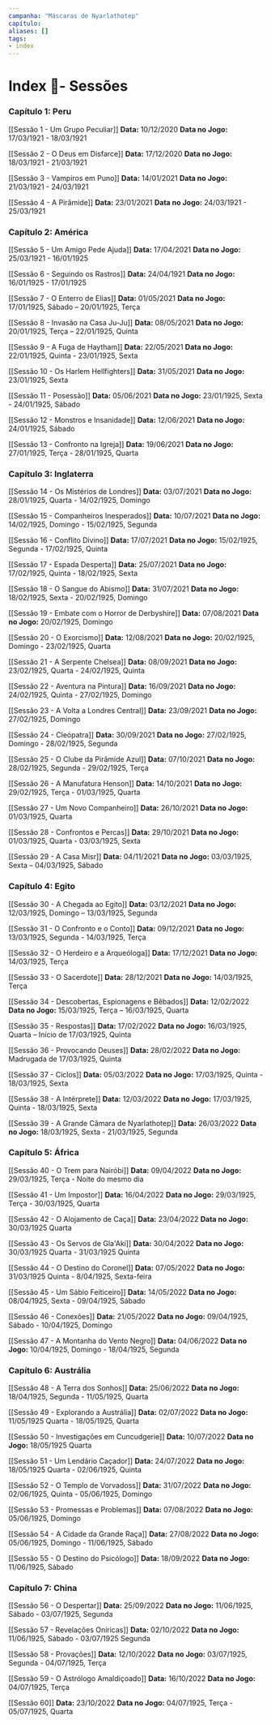 ```yaml
---
campanha: "Máscaras de Nyarlathotep"
capítulo: 
aliases: []
tags: 
- index
---
```


#  Index 📌- Sessões

### Capítulo 1: Peru
[[Sessão 1 - Um Grupo Peculiar]] 
**Data:** 10/12/2020
**Data no Jogo:** 17/03/1921 - 18/03/1921

[[Sessão 2 - O Deus em Disfarce]] 
**Data:** 17/12/2020
**Data no Jogo:** 18/03/1921 - 21/03/1921

[[Sessão 3 - Vampiros em Puno]] 
**Data:** 14/01/2021
**Data no Jogo:** 21/03/1921 - 24/03/1921

[[Sessão 4 - A Pirâmide]] 
**Data:** 23/01/2021
**Data no Jogo:** 24/03/1921 - 25/03/1921

### Capítulo 2: América
[[Sessão 5 - Um Amigo Pede Ajuda]] 
**Data:** 17/04/2021
**Data no Jogo:** 25/03/1921 - 16/01/1925

[[Sessão 6 - Seguindo os Rastros]] 
**Data:** 24/04/1921
**Data no Jogo:** 16/01/1925 - 17/01/1925

[[Sessão 7 - O Enterro de Elias]] 
**Data:** 01/05/2021
**Data no Jogo:** 17/01/1925, Sábado – 20/01/1925, Terça

[[Sessão 8 - Invasão na Casa Ju-Ju]] 
**Data:** 08/05/2021
**Data no Jogo:** 20/01/1925, Terça – 22/01/1925, Quinta

[[Sessão 9 - A Fuga de Haytham]] 
**Data:** 22/05/2021
**Data no Jogo:** 22/01/1925, Quinta - 23/01/1925, Sexta

[[Sessão 10 - Os Harlem Hellfighters]] 
**Data:** 31/05/2021
**Data no Jogo:** 23/01/1925, Sexta

[[Sessão 11 - Posessão]] 
**Data:** 05/06/2021
**Data no Jogo:** 23/01/1925, Sexta - 24/01/1925, Sábado

[[Sessão 12 - Monstros e Insanidade]] 
**Data:** 12/06/2021
**Data no Jogo:** 24/01/1925, Sábado

[[Sessão 13 - Confronto na Igreja]] 
**Data:** 19/06/2021
**Data no Jogo:** 27/01/1925, Terça - 28/01/1925, Quarta

### Capítulo 3: Inglaterra
[[Sessão 14 - Os Mistérios de Londres]] 
**Data:** 03/07/2021
**Data no Jogo:** 28/01/1925, Quarta - 14/02/1925, Domingo

[[Sessão 15 - Companheiros Inesperados]] 
**Data:** 10/07/2021
**Data no Jogo:** 14/02/1925, Domingo - 15/02/1925, Segunda

[[Sessão 16 - Conflito Divino]] 
**Data:** 17/07/2021
**Data no Jogo:** 15/02/1925, Segunda - 17/02/1925, Quinta

[[Sessão 17 - Espada Desperta]] 
**Data:** 25/07/2021
**Data no Jogo:** 17/02/1925, Quinta - 18/02/1925, Sexta

[[Sessão 18 - O Sangue do Abismo]] 
**Data:** 31/07/2021
**Data no Jogo:** 18/02/1925, Sexta - 20/02/1925, Domingo

[[Sessão 19 - Embate com o Horror de Derbyshire]] 
**Data:** 07/08/2021
**Data no Jogo:** 20/02/1925, Domingo

[[Sessão 20 - O Exorcismo]] 
**Data:** 12/08/2021
**Data no Jogo:** 20/02/1925, Domingo - 23/02/1925, Quarta

[[Sessão 21 - A Serpente Chelsea]] 
**Data:** 08/09/2021
**Data no Jogo:** 23/02/1925, Quarta - 24/02/1925, Quinta

[[Sessão 22 - Aventura na Pintura]] 
**Data:** 16/09/2021
**Data no Jogo:** 24/02/1925, Quinta - 27/02/1925, Domingo

[[Sessão 23 - A Volta a Londres Central]] 
**Data:** 23/09/2021
**Data no Jogo:** 27/02/1925, Domingo

[[Sessão 24 - Cleópatra]] 
**Data:** 30/09/2021
**Data no Jogo:** 27/02/1925, Domingo - 28/02/1925, Segunda

[[Sessão 25 - O Clube da Pirâmide Azul]] 
**Data:** 07/10/2021
**Data no Jogo:** 28/02/1925, Segunda - 29/02/1925, Terça

[[Sessão 26 - A Manufatura Henson]] 
**Data:** 14/10/2021
**Data no Jogo:** 29/02/1925, Terça - 01/03/1925, Quarta

[[Sessão 27 - Um Novo Companheiro]] 
**Data:** 26/10/2021
**Data no Jogo:** 01/03/1925, Quarta

[[Sessão 28 - Confrontos e Percas]] 
**Data:** 29/10/2021
**Data no Jogo:** 01/03/1925, Quarta - 03/03/1925, Sexta

[[Sessão 29 - A Casa Misr]] 
**Data:** 04/11/2021
**Data no Jogo:** 03/03/1925, Sexta – 04/03/1925, Sábado

### Capítulo 4: Egito
[[Sessão 30 - A Chegada ao Egito]]
**Data:** 03/12/2021
**Data no Jogo:** 12/03/1925, Domingo – 13/03/1925, Segunda

[[Sessão 31 - O Confronto e o Conto]]
**Data:** 09/12/2021
**Data no Jogo:** 13/03/1925, Segunda - 14/03/1925, Terça

[[Sessão 32 - O Herdeiro e a Arqueóloga]]
**Data:** 17/12/2021
**Data no Jogo:** 14/03/1925, Terça

[[Sessão 33 - O Sacerdote]]
**Data:** 28/12/2021
**Data no Jogo:** 14/03/1925, Terça

[[Sessão 34 - Descobertas, Espionagens e Bêbados]]
**Data:** 12/02/2022
**Data no Jogo:** 15/03/1925, Terça – 16/03/1925, Quarta

[[Sessão 35 - Respostas]]
**Data:** 17/02/2022
**Data no Jogo:** 16/03/1925, Quarta – Início de 17/03/1925, Quinta

[[Sessão 36 - Provocando Deuses]]
**Data:** 28/02/2022
**Data no Jogo:** Madrugada de 17/03/1925, Quinta

[[Sessão 37 - Ciclos]]
**Data:** 05/03/2022
**Data no Jogo:** 17/03/1925, Quinta - 18/03/1925, Sexta

[[Sessão 38 - A Intérprete]]
**Data:** 12/03/2022
**Data no Jogo:** 17/03/1925, Quinta - 18/03/1925, Sexta

[[Sessão 39 - A Grande Câmara de Nyarlathotep]]
**Data:** 26/03/2022
**Data no Jogo:** 18/03/1925, Sexta - 21/03/1925, Segunda

### Capítulo 5: África
[[Sessão 40 - O Trem para Nairóbi]]
**Data:** 09/04/2022
**Data no Jogo:** 29/03/1925, Terça - Noite do mesmo dia

[[Sessão 41 - Um Impostor]]
**Data:** 16/04/2022
**Data no Jogo:** 29/03/1925, Terça - 30/03/1925, Quarta

[[Sessão 42 - O Alojamento de Caça]]
**Data:** 23/04/2022
**Data no Jogo:** 30/03/1925 Quarta

[[Sessão 43 - Os Servos de Gla'Aki]]
**Data:** 30/04/2022
**Data no Jogo:** 30/03/1925 Quarta - 31/03/1925 Quinta

[[Sessão 44 - O Destino do Coronel]]
**Data:** 07/05/2022
**Data no Jogo:** 31/03/1925 Quinta - 8/04/1925, Sexta-feira

[[Sessão 45 - Um Sábio Feiticeiro]]
**Data:** 14/05/2022
**Data no Jogo:** 08/04/1925, Sexta - 09/04/1925, Sábado

[[Sessão 46 - Conexões]]
**Data:** 21/05/2022
**Data no Jogo:** 09/04/1925, Sábado - 10/04/1925, Domingo

[[Sessão 47 - A Montanha do Vento Negro]]
**Data:** 04/06/2022
**Data no Jogo:** 10/04/1925, Domingo - 18/04/1925, Segunda

### Capítulo 6: Austrália
[[Sessão 48 - A Terra dos Sonhos]]
**Data:** 25/06/2022
**Data no Jogo:** 18/04/1925, Segunda - 11/05/1925, Quarta

[[Sessão 49 - Explorando a Austrália]]
**Data:** 02/07/2022
**Data no Jogo:** 11/05/1925 Quarta - 18/05/1925, Quarta

[[Sessão 50 - Investigações em Cuncudgerie]]
**Data:** 10/07/2022
**Data no Jogo:** 18/05/1925 Quarta

[[Sessão 51 - Um Lendário Caçador]]
**Data:** 24/07/2022
**Data no Jogo:** 18/05/1925 Quarta - 02/06/1925, Quinta

[[Sessão 52 - O Templo de Vorvadoss]]
**Data:** 31/07/2022
**Data no Jogo:** 02/06/1925, Quinta - 05/06/1925, Domingo

[[Sessão 53 - Promessas e Problemas]]
**Data:** 07/08/2022
**Data no Jogo:** 05/06/1925, Domingo

[[Sessão 54 - A Cidade da Grande Raça]]
**Data:** 27/08/2022
**Data no Jogo:** 05/06/1925, Domingo - 11/06/1925, Sábado

[[Sessão 55 - O Destino do Psicólogo]]
**Data:** 18/09/2022
**Data no Jogo:** 11/06/1925, Sábado

### Capítulo 7: China
[[Sessão 56 - O Despertar]]
**Data:** 25/09/2022
**Data no Jogo:** 11/06/1925, Sábado - 03/07/1925, Segunda

[[Sessão 57 - Revelações Oníricas]]
**Data:** 02/10/2022
**Data no Jogo:** 11/06/1925, Sábado - 03/07/1925 Segunda

[[Sessão 58 - Provações]]
**Data:** 12/10/2022
**Data no Jogo:** 03/07/1925, Segunda - 04/07/1925, Terça

[[Sessão 59 -  O Astrólogo Amaldiçoado]]
**Data:** 16/10/2022
**Data no Jogo:** 04/07/1925, Terça

[[Sessão 60]]
**Data:** 23/10/2022
**Data no Jogo:** 04/07/1925, Terça - 05/07/1925, Quarta